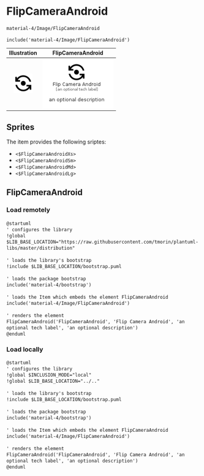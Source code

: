 # FlipCameraAndroid


```text
material-4/Image/FlipCameraAndroid
```

```text
include('material-4/Image/FlipCameraAndroid')
```



| Illustration | FlipCameraAndroid |
| :---: | :---: |
| ![illustration for Illustration](../../material-4/Image/FlipCameraAndroid.png) | ![illustration for FlipCameraAndroid](../../material-4/Image/FlipCameraAndroid.Local.png) |



## Sprites
The item provides the following sriptes:

- `<$FlipCameraAndroidXs>`
- `<$FlipCameraAndroidSm>`
- `<$FlipCameraAndroidMd>`
- `<$FlipCameraAndroidLg>`





## FlipCameraAndroid

### Load remotely
```plantuml
@startuml
' configures the library
!global $LIB_BASE_LOCATION="https://raw.githubusercontent.com/tmorin/plantuml-libs/master/distribution"

' loads the library's bootstrap
!include $LIB_BASE_LOCATION/bootstrap.puml

' loads the package bootstrap
include('material-4/bootstrap')

' loads the Item which embeds the element FlipCameraAndroid
include('material-4/Image/FlipCameraAndroid')

' renders the element
FlipCameraAndroid('FlipCameraAndroid', 'Flip Camera Android', 'an optional tech label', 'an optional description')
@enduml
```

### Load locally
```plantuml
@startuml
' configures the library
!global $INCLUSION_MODE="local"
!global $LIB_BASE_LOCATION="../.."

' loads the library's bootstrap
!include $LIB_BASE_LOCATION/bootstrap.puml

' loads the package bootstrap
include('material-4/bootstrap')

' loads the Item which embeds the element FlipCameraAndroid
include('material-4/Image/FlipCameraAndroid')

' renders the element
FlipCameraAndroid('FlipCameraAndroid', 'Flip Camera Android', 'an optional tech label', 'an optional description')
@enduml
```


